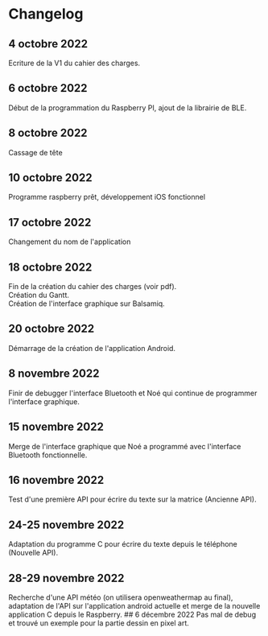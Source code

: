 # Changelog
## 4 octobre 2022
Ecriture de la V1 du cahier des charges.
## 6 octobre 2022
Début de la programmation du Raspberry PI, ajout de la librairie de BLE.
## 8 octobre 2022
Cassage de tête 
## 10 octobre 2022
Programme raspberry prêt, développement iOS fonctionnel
## 17 octobre 2022
Changement du nom de l'application
## 18 octobre 2022
Fin de la création du cahier des charges (voir pdf).  
Création du Gantt.  
Création de l'interface graphique sur Balsamiq.
## 20 octobre 2022
Démarrage de la création de l'application Android.
## 8 novembre 2022
Finir de debugger l'interface Bluetooth et Noé qui continue de programmer l'interface graphique.
## 15 novembre 2022
Merge de l'interface graphique que Noé a programmé avec l'interface Bluetooth fonctionnelle.
## 16 novembre 2022 
Test d'une première API pour écrire du texte sur la matrice (Ancienne API).
## 24-25 novembre 2022
Adaptation du programme C pour écrire du texte depuis le téléphone (Nouvelle API).
## 28-29 novembre 2022
Recherche d'une API météo (on utilisera openweathermap au final), adaptation de l'API sur l'application android actuelle et merge de la nouvelle application C depuis le Raspberry.
## 6 décembre 2022
Pas mal de debug et trouvé un exemple pour la partie dessin en pixel art.
